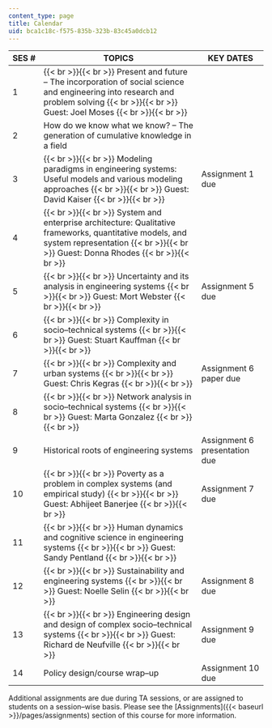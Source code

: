 ```yaml
---
content_type: page
title: Calendar
uid: bca1c18c-f575-835b-323b-83c45a0dcb12
---
```


| SES # | TOPICS | KEY DATES |
| --- | --- | --- |
| 1 |  {{< br >}}{{< br >}} Present and future – The incorporation of social science and engineering into research and problem solving {{< br >}}{{< br >}} Guest: Joel Moses {{< br >}}{{< br >}}  | &nbsp; |
| 2 | How do we know what we know? – The generation of cumulative knowledge in a field | &nbsp; |
| 3 |  {{< br >}}{{< br >}} Modeling paradigms in engineering systems: Useful models and various modeling approaches {{< br >}}{{< br >}} Guest: David Kaiser {{< br >}}{{< br >}}  | Assignment 1 due |
| 4 |  {{< br >}}{{< br >}} System and enterprise architecture: Qualitative frameworks, quantitative models, and system representation {{< br >}}{{< br >}} Guest: Donna Rhodes {{< br >}}{{< br >}}  | &nbsp; |
| 5 |  {{< br >}}{{< br >}} Uncertainty and its analysis in engineering systems {{< br >}}{{< br >}} Guest: Mort Webster {{< br >}}{{< br >}}  | Assignment 5 due |
| 6 |  {{< br >}}{{< br >}} Complexity in socio–technical systems {{< br >}}{{< br >}} Guest: Stuart Kauffman {{< br >}}{{< br >}}  | &nbsp; |
| 7 |  {{< br >}}{{< br >}} Complexity and urban systems {{< br >}}{{< br >}} Guest: Chris Kegras {{< br >}}{{< br >}}  | Assignment 6 paper due |
| 8 |  {{< br >}}{{< br >}} Network analysis in socio–technical systems {{< br >}}{{< br >}} Guest: Marta Gonzalez {{< br >}}{{< br >}}  | &nbsp; |
| 9 | Historical roots of engineering systems | Assignment 6 presentation due |
| 10 |  {{< br >}}{{< br >}} Poverty as a problem in complex systems (and empirical study) {{< br >}}{{< br >}} Guest: Abhijeet Banerjee {{< br >}}{{< br >}}  | Assignment 7 due |
| 11 |  {{< br >}}{{< br >}} Human dynamics and cognitive science in engineering systems {{< br >}}{{< br >}} Guest: Sandy Pentland {{< br >}}{{< br >}}  | &nbsp; |
| 12 |  {{< br >}}{{< br >}} Sustainability and engineering systems {{< br >}}{{< br >}} Guest: Noelle Selin {{< br >}}{{< br >}}  | Assignment 8 due |
| 13 |  {{< br >}}{{< br >}} Engineering design and design of complex socio–technical systems {{< br >}}{{< br >}} Guest: Richard de Neufville {{< br >}}{{< br >}}  | Assignment 9 due |
| 14 | Policy design/course wrap–up | Assignment 10 due 

Additional assignments are due during TA sessions, or are assigned to students on a session–wise basis. Please see the [Assignments]({{< baseurl >}}/pages/assignments) section of this course for more information.